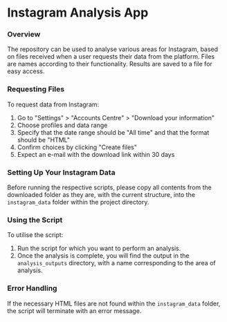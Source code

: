 # Instagram Analysis App

### Overview

The repository can be used to analyse various areas for Instagram, based on files received when a user requests their data from the platform. Files are names according to their functionality. Results are saved to a file for easy access.

### Requesting Files

To request data from Instagram:

1. Go to "Settings" > "Accounts Centre" > "Download your information"
2. Choose profiles and data range
3. Specify that the date range should be "All time" and that the format should be "HTML"
4. Confirm choices by clicking "Create files"
5. Expect an e-mail with the download link within 30 days

### Setting Up Your Instagram Data

Before running the respective scripts, please copy all contents from the downloaded folder as they are, with the current structure, into the `instagram_data` folder within the project directory.

### Using the Script

To utilise the script:

1. Run the script for which you want to perform an analysis.
2. Once the analysis is complete, you will find the output in the `analysis_outputs` directory, with a name corresponding to the area of analysis.

### Error Handling

If the necessary HTML files are not found within the `instagram_data` folder, the script will terminate with an error message.
